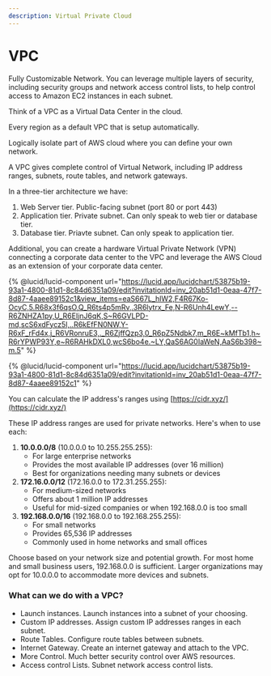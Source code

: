 ```yaml
---
description: Virtual Private Cloud
---
```


# VPC

Fully Customizable Network. You can leverage multiple layers of security, including security groups and network access control lists, to help control access to Amazon EC2 instances in each subnet.

Think of a VPC as a Virtual Data Center in the cloud.

Every region as a default VPC that is setup automatically.

Logically isolate part of AWS cloud where you can define your own network.

A VPC gives complete control of Virtual Network, including IP address ranges, subnets, route tables, and network gateways.



In a three-tier architecture we have:

1. Web Server tier. Public-facing subnet (port 80 or port 443)
2. Application tier. Private subnet. Can only speak to web tier or database tier.&#x20;
3. Database tier. Priavte subnet. Can only speak to application tier.

Additional, you can create a hardware Virtual Private Network (VPN) connecting a corporate data center to the VPC and leverage the AWS Cloud as an extension of your corporate data center.

{% @lucid/lucid-component url="https://lucid.app/lucidchart/53875b19-93a1-4800-81d1-8c84d6351a09/edit?invitationId=inv_20ab51d1-0eaa-47f7-8d87-4aaee89152c1&view_items=eaS667L_hlW2,F4R67Ko-OcyC,5.R68x3f6qsO,Q_R6ts4p5mRv,.3R6lytrx_Fe,N-R6Unh4LewY,--R6ZNHZA1py,U_R6EIjnJ6qK,S~R6GVLPD-md,scS6xdFycz5I,..R6kEfFN0NW,Y-R6xF_rFd4x,j_R6VRonruE3,._R6ZjffQzp3,0_R6pZ5Ndbk7,m_R6E~kMfTb1,h~R6rYPWP93Y,e~R6RAHkDXL0,wcS6bo4e.~LY,QaS6AG0IaWeN,AaS6b398~m.5" %}

{% @lucid/lucid-component url="https://lucid.app/lucidchart/53875b19-93a1-4800-81d1-8c84d6351a09/edit?invitationId=inv_20ab51d1-0eaa-47f7-8d87-4aaee89152c1" %}

You can calculate the IP address's ranges using [https://cidr.xyz/](https://cidr.xyz/)

These IP address ranges are used for private networks. Here's when to use each:

1. **10.0.0.0/8** (10.0.0.0 to 10.255.255.255):
   * For large enterprise networks
   * Provides the most available IP addresses (over 16 million)
   * Best for organizations needing many subnets or devices
2. **172.16.0.0/12** (172.16.0.0 to 172.31.255.255):
   * For medium-sized networks
   * Offers about 1 million IP addresses
   * Useful for mid-sized companies or when 192.168.0.0 is too small
3. **192.168.0.0/16** (192.168.0.0 to 192.168.255.255):
   * For small networks
   * Provides 65,536 IP addresses
   * Commonly used in home networks and small offices

Choose based on your network size and potential growth. For most home and small business users, 192.168.0.0 is sufficient. Larger organizations may opt for 10.0.0.0 to accommodate more devices and subnets.



### What can we do with a VPC?

* Launch instances. Launch instances into a subnet of your choosing.
* Custom IP addresses. Assign custom IP addresses ranges in each subnet.
* Route Tables. Configure route tables between subnets.
* Internet Gateway. Create an internet gateway and attach to the VPC.
* More Control. Much better security control over AWS resources.
* Access control Lists. Subnet network access control lists.
